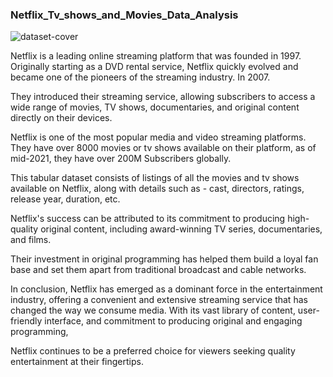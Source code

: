 ### Netflix_Tv_shows_and_Movies_Data_Analysis

![dataset-cover](https://github.com/Tejashripatil25/Netflix_Tv_shows_and_Movies_Data_Analysis/assets/124791646/baee8a79-8c5c-4704-a217-578d82828e77)

Netflix is a leading online streaming platform that was founded in 1997. Originally starting as a DVD rental service, Netflix quickly evolved and became one of the pioneers of the streaming industry. In 2007.

They introduced their streaming service, allowing subscribers to access a wide range of movies, TV shows, documentaries, and original content directly on their devices.

Netflix is one of the most popular media and video streaming platforms. They have over 8000 movies or tv shows available on their platform, as of mid-2021, they have over 200M Subscribers globally. 

This tabular dataset consists of listings of all the movies and tv shows available on Netflix, along with details such as - cast, directors, ratings, release year, duration, etc.

Netflix's success can be attributed to its commitment to producing high-quality original content, including award-winning TV series, documentaries, and films. 

Their investment in original programming has helped them build a loyal fan base and set them apart from traditional broadcast and cable networks.

In conclusion, Netflix has emerged as a dominant force in the entertainment industry, offering a convenient and extensive streaming service that has changed the way we consume media. With its vast library of content, user-friendly interface, and commitment to producing original and engaging programming, 

Netflix continues to be a preferred choice for viewers seeking quality entertainment at their fingertips.

